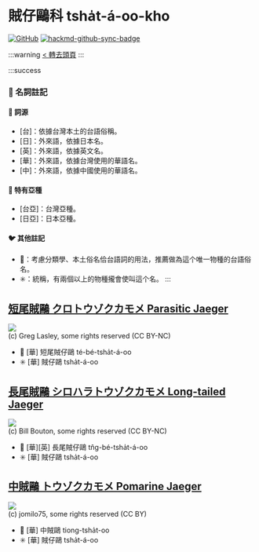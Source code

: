 # 賊仔鷗科 tsha̍t-á-oo-kho

[![GitHub](https://img.shields.io/badge/GitHub-black?logo=github)](https://github.com/siansiansu/tsiau-a-e-mia)
[![hackmd-github-sync-badge](https://hackmd.io/I5xNuGidRpKO7o_h3sA_gg/badge)](https://hackmd.io/I5xNuGidRpKO7o_h3sA_gg)

:::warning
[< 轉去頭頁](https://hackmd.io/@siansiansu/Hy4VzNvha)
:::

:::success
### 📖 名詞註記

#### 📎 詞源

- [台]：依據台灣本土的台語俗稱。
- [日]：外來語，依據日本名。
- [英]：外來語，依據英文名。
- [華]：外來語，依據台灣使用的華語名。
- [中]：外來語，依據中國使用的華語名。

#### 🎏 特有亞種

- [台亞]：台灣亞種。
- [日亞]：日本亞種。

#### 🐦 其他註記

- 🎯：考慮分類學、本土俗名佮台語詞的用法，推薦做為這个唯一物種的台語俗名。
- ✳️：統稱，有兩個以上的物種攏會使叫這个名。
:::

## [短尾賊鷗 クロトウゾクカモメ Parasitic Jaeger](https://ebird.org/species/parjae)

![](https://inaturalist-open-data.s3.amazonaws.com/photos/208289/medium.jpg)
<br/>
(c) Greg Lasley, some rights reserved (CC BY-NC)

- 🎯 [華] 短尾賊仔鷗 té-bé-tsha̍t-á-oo
- ✳️ [華] 賊仔鷗 tsha̍t-á-oo

## [長尾賊鷗 シロハラトウゾクカモメ Long-tailed Jaeger](https://ebird.org/species/lotjae)

![](https://inaturalist-open-data.s3.amazonaws.com/photos/19757/medium.jpg)
<br/>
(c) Bill Bouton, some rights reserved (CC BY-NC)

- 🎯 [華][英] 長尾賊仔鷗 tn̂g-bé-tsha̍t-á-oo
- ✳️ [華] 賊仔鷗 tsha̍t-á-oo

## [中賊鷗 トウゾクカモメ Pomarine Jaeger](https://ebird.org/species/pomjae)

![](https://inaturalist-open-data.s3.amazonaws.com/photos/19752/medium.jpg)
<br/>
(c) jomilo75, some rights reserved (CC BY)

- 🎯 [華] 中賊鷗 tiong-tsha̍t-oo
- ✳️ [華] 賊仔鷗 tsha̍t-á-oo
